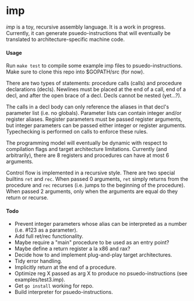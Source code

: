 # imp

*imp* is a toy, recursive assembly language. It is a work in progress. Currently, it can generate psuedo-instructions that will eventually be translated to architecture-specific machine code.

#### Usage

Run `make test` to compile some example imp files to psuedo-instructions. Make sure to clone this repo into $GOPATH/src (for now).

There are two types of statements: procedure calls (calls) and procedure declarations (decls). Newlines must be placed at the end of a call, end of a decl, and after the open brace of a decl. Decls cannot be nested (yet...?).

The calls in a decl body can only reference the aliases in that decl's parameter list (i.e. no globals). Parameter lists can contain integer and/or register aliases. Register parameters must be passed register arguments, but integer parameters can be passed either integer or register arguments. Typechecking is performed on calls to enforce these rules.

The programming model will eventually be dynamic with respect to compilation flags and target architecture limitations. Currently (and arbitrarily), there are 8 registers and procedures can have at most 6 arguments.

Control flow is implemented in a recursive style. There are two special builtins `ret` and `rec`. When passed 0 arguments, `ret` simply returns from the procedure and `rec` recurses (i.e. jumps to the beginning of the procedure). When passed 2 arguments, only when the arguments are equal do they return or recurse.

#### Todo

* Prevent integer parameters whose alias can be interpreted as a number (i.e. #123 as a parameter).
* Add full ret/rec functionality.
* Maybe require a "main" procedure to be used as an entry point?
* Maybe define a return register a la x86 and rax?
* Decide how to and implement plug-and-play target architectures.
* Tidy error handling.
* Implicitly return at the end of a procedure.
* Optimize reg X passed as arg X to produce no psuedo-instructions (see examples/test3.imp).
* Get `go install` working for repo.
* Build interpreter for psuedo-instructions.
